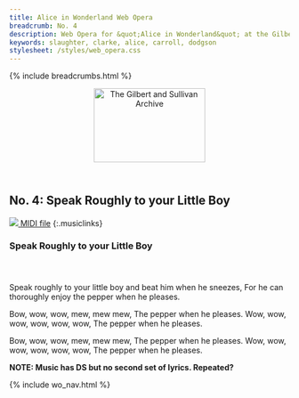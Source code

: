 ```yaml
---
title: Alice in Wonderland Web Opera
breadcrumb: No. 4
description: Web Opera for &quot;Alice in Wonderland&quot; at the Gilbert and Sullivan Archive
keywords: slaughter, clarke, alice, carroll, dodgson
stylesheet: /styles/web_opera.css
---
```


{% include breadcrumbs.html %}
<header>
    <a href="../../index.html"><img src="https://gsarchive.net/layout/images/logo3sm.jpg" alt="The Gilbert and Sullivan Archive" width="200" height="133" border="0"></a>
    <div class=titlecard style="background-color: #ffffcc; background-image: url(../graphics/title.gif)" title="Alice in Wonderland"></div>
</header>

## No. 4: Speak Roughly to your Little Boy

[ ![](/layout/images/midi.gif) MIDI file](../midi/aiw04.mid)
{:.musiclinks}

### Speak Roughly to your Little Boy
#### &nbsp;
Speak roughly to your little boy
and beat him when he sneezes,
For he can thoroughly enjoy
the pepper when he pleases.

Bow, wow, wow, mew, mew mew,
The pepper when he pleases.
Wow, wow, wow, wow, wow, wow,
The pepper when he pleases.

Bow, wow, wow, mew, mew mew,
The pepper when he pleases.
Wow, wow, wow, wow, wow, wow,
The pepper when he pleases.

**NOTE: Music has DS but no second set of lyrics. Repeated?**

{% include wo_nav.html %}
